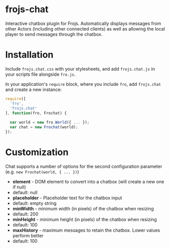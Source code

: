 # frojs-chat
Interactive chatbox plugin for Frojs. Automatically displays messages from other Actors (including other connected clients) as well as allowing the local player to send messages through the chatbox. 

# Installation
Include `frojs.chat.css` with your stylesheets, and add `frojs.chat.js` in your scripts file alongside `fro.js`.

In your application's `require` block, where you include `fro`, add `frojs.chat` and create a new instance:
```javascript
require([
  'fro',
  'frojs.chat'
], function(fro, Frochat) {
  
  var world = new fro.World({ ... });
  var chat = new Frochat(world);
});
```

# Customization
Chat supports a number of options for the second configuration parameter (e.g. `new Frochat(world, { ... })`)

* **element** - DOM element to convert into a chatbox (will create a new one if null)
 * default: null
* **placeholder** - Placeholder text for the chatbox input
 * default: empty string
* **minWidth** - minimum width (in pixels) of the chatbox when resizing
 * default: 200
* **minHeight** - minimum height (in pixels) of the chatbox when resizing
 * default: 100
* **maxHistory** - maximum messages to retain the chatbox. Lower values perform better
 * default: 100 

